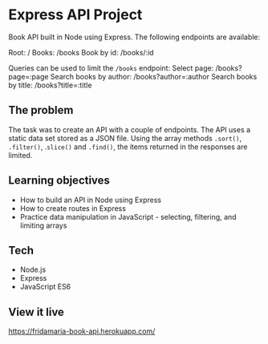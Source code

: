 # Express API Project

Book API built in Node using Express. The following endpoints are available:

Root: /
Books: /books
Book by id: /books/:id

Queries can be used to limit the `/books` endpoint:
Select page: /books?page=:page
Search books by author: /books?author=:author
Search books by title: /books?title=:title

## The problem

The task was to create an API with a couple of endpoints. The API uses a static data set stored as a JSON file. Using the array methods `.sort()`, `.filter()`, .`slice()` and `.find()`, the items returned in the responses are limited.

## Learning objectives

* How to build an API in Node using Express
* How to create routes in Express
* Practice data manipulation in JavaScript - selecting, filtering, and limiting arrays

## Tech

* Node.js
* Express
* JavaScript ES6

## View it live

https://fridamaria-book-api.herokuapp.com/